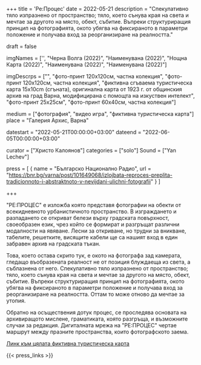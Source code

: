 +++
title = 'Ре:Процес'
date = 2022-05-21
description = "Спекулативно тяло изпразнено от пространство; тяло, което сънува края на света и мечтае за другото на място, обект, събитие. Въпреки структуриращия принцип на фотографията, окото убягва на фиксираното в параметри положение и получава вход за реорганизиране на реалността."

draft = false

imgNames = ['', "Черна Волга (2022)", "Наименувана (2022)", "Нощна Карта (2022)", "Наименувана (2022)", "Наименувана (2022)"]


imgDescrps = ["", "фото-принт 120х120см, частна колекция", "фото-принт 120х120см, частна колекция", "фиктивна сгъваема туристическа карта 15x10cm (сгъната), оригинална карта от 1923 г. от общинския архив на град Варна, модифицирана с помощта на изкуствен интелект", "фото-принт 25х25см", "фото-принт 60х40см, частна колекция"]


medium = ["фотография", "видео игра", "фиктивна туристическа карта"]
place = "Галерия Архис, Варна"

datestart = "2022-05-21T00:00:00+03:00"
dateend = "2022-06-05T00:00:00+03:00"

curator = ["Христо Калоянов"]
categories = ["solo"]
Sound = ["Yan Lechev"]

press = [
  { name = "Българско Национално Радио", url = "https://bnr.bg/varna/post/101649068/izlojbata-reproces-preplita-tradicionnoto-i-abstraktnoto-v-nevijdani-ulichni-fotografii" }
]


+++

"РЕ:ПРОЦЕС" е изложба която представя фотографии на обекти от всекидневното урбанистичното пространство. В изграждането и разпадането се откриват белези върху градската повърхност, своеобразен език, чрез който се формират и разгръщат различни модалности на явяване. Лесни за откриване, но трудни за вникване, табелите, решетките, висящите кабели ще са нашият вход в един забравен архив на градската тъкан.

Това, което остава скрито тук, е окото на фотографа зад камерата, гледащо въобразената реалност не от позиция блуждаеща из света, а съблазнена от него. Спекулативно тяло изпразнено от пространство; тяло, което сънува края на света и мечтае за другото на място, обект, събитие. Въпреки структуриращия принцип на фотографията, окото убягва на фиксираното в параметри положение и получава вход за реорганизиране на реалността. Оттам то може отново да мечтае за утопия.

Обратно на осъществения дотук процес, се проследява основата на архивиращото мислене, граматиката, която разгръща, и възможните случаи за редакция. Дигиталната мрежа на "РЕ:ПРОЦЕС" чертае маршрут между празните пространства, които фотографското заема.


[Линк към цялата фиктивна туристическа карта](https://blog.newdegeneration.xyz/re-process-map)

{{< press_links >}}